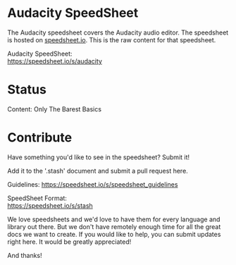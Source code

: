 # Audacity SpeedSheet

The Audacity speedsheet covers the Audacity audio editor. The speedsheet is hosted on [speedsheet.io](https://speedsheet.io). This is the raw content for that speedsheet.

Audacity SpeedSheet:  
https://speedsheet.io/s/audacity


# Status

Content: Only The Barest Basics


# Contribute

Have something you'd like to see in the speedsheet? Submit it!

Add it to the '.stash' document and submit a pull request here.

Guidelines:
https://speedsheet.io/s/speedsheet_guidelines

SpeedSheet Format:  
https://speedsheet.io/s/stash

We love speedsheets and we'd love to have them for every language and library out there. But we don't have remotely enough time for all the great docs we want to create. If you would like to help, you can submit updates right here. It would be greatly appreciated! 

And thanks!
